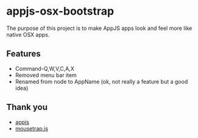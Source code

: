 # appjs-osx-bootstrap

The purpose of this project is to make AppJS apps look and feel more like native OSX apps.

## Features

* Command-Q,W,V,C,A,X
* Removed menu bar item
* Renamed from node to AppName (ok, not really a feature but a good idea)

## Thank you

* [appjs](//github.com/appjs/appjs)
* [mousetrap.js](//craig.is/killing/mice)
